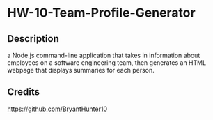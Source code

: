 # HW-10-Team-Profile-Generator

## Description

a Node.js command-line application that takes in information about employees on a software engineering team, then generates an HTML webpage that displays summaries for each person.

## Credits

https://github.com/BryantHunter10
